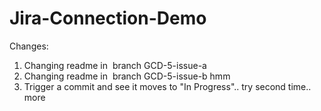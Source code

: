 # Jira-Connection-Demo

Changes:

1.  Changing readme in  branch GCD-5-issue-a
2.  Changing readme in  branch GCD-5-issue-b hmm
3.  Trigger a commit and see it moves to "In Progress".. try second time.. more
